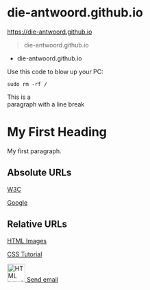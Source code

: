 # die-antwoord.github.io

<https://die-antwoord.github.io>

> die-antwoord.github.io

- die-antwoord.github.io

Use this code to blow up your PC:

    sudo rm -rf /

<html>
<body>

<p>This is a <br> paragraph with a line break</p>
<h1>My First Heading</h1>
<p>My first paragraph.
</p>
<h2>Absolute URLs</h2>
<p><a href="https://www.w3.org/">W3C</a></p>
<p><a href="https://www.google.com/">Google</a></p>
<h2>Relative URLs</h2>
<p><a href="html_images.asp">HTML Images</a></p>
<p><a href="/css/default.asp">CSS Tutorial</a></p>
<a href="default.asp">
<img src="smiley.gif" alt="HTML tutorial" style="width:42px;height:42px;">
</a>
<a href="mailto:someone@example.com">Send email</a>
</body>
</html>

